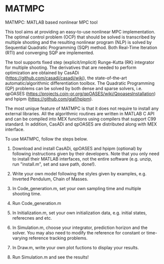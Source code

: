 # MATMPC
MATMPC: MATLAB based nonlinear MPC tool

This tool aims at providing an easy-to-use nonlinear MPC implementation. The optimal control problem (OCP) that should be solved is transcribed by multiple shooting and the resulting nonlinear program (NLP) is solved by Sequential Quadratic Programming (SQP) method. Both Real-Time Iteration (RTI) and converging SQP are implemented. 

The tool supports fixed step (explicit/implicit) Runge-Kutta (RK) integrator for multiple shooting. The derivatives that are needed to perform optimization are obtained by CasADi (https://github.com/casadi/casadi/wiki), the state-of-the-art automatic/algorithmic differentiation toolbox. The Quadratic Programming (QP) problems can be solved by both dense and sparse solvers, i.e. qpOASES (https://projects.coin-or.org/qpOASES/wiki/QpoasesInstallation) and hpipm (https://github.com/giaf/hpipm). 

The most unique feature of MATMPC is that it does not require to install any external libraries. All the algorithmic routines are written in MATLAB C API and can be compiled into MEX functions using compilers that support C99 standard. In addition, CasADi and qpOASES are distributed along with MEX interface.

To use MATMPC, follow the steps below.

1. Download and install CasADi, qpOASES and hpipm (optional) by following instructions given by their developers. Note that you only need to install their MATLAB interfaces, not the entire software (e.g. unzip, run "install.m", set and save path, done!).

2. Write your own model following the styles given by examples, e.g. Inverted Pendulum, Chain of Masses.

3. In Code_generation.m, set your own sampling time and multiple shooting time.

4. Run Code_generation.m

5. In Initialization.m, set your own initialization data, e.g. initial states, referecnes and etc.

6. In Simulation.m, choose your integrator, prediction horizon and the solver. You may also need to modify the reference for constant or time-varying reference tracking problems.

7. In Draw.m, write your own plot fuctions to display your results.

8. Run Simulation.m and see the results!
